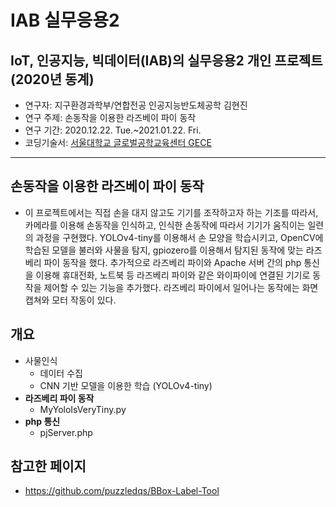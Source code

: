 # IAB 실무응용2
## IoT, 인공지능, 빅데이터(IAB)의 실무응용2 개인 프로젝트 (2020년 동계)<br>
- 연구자: 지구환경과학부/연합전공 인공지능반도체공학 김현진<br>
- 연구 주제: 손동작을 이용한 라즈베이 파이 동작<br>
- 연구 기간: 2020.12.22. Tue.~2021.01.22. Fri.<br>
- 코딩기술서: [서울대학교 글로벌공학교육센터 GECE](http://gece.snu.ac.kr/gecexe/index.php?mid=gece_lms&category=51919&document_srl=57165)

----------

## 손동작을 이용한 라즈베이 파이 동작
- 이 프로젝트에서는 직접 손을 대지 않고도 기기를 조작하고자 하는 기조를 따라서, 카메라를 이용해 손동작을 인식하고, 인식한 손동작에 따라서 기기가 움직이는 일련의 과정을 구현했다. YOLOv4-tiny를 이용해서 손 모양을 학습시키고, OpenCV에 학습된 모델을 불러와 사물을 탐지, gpiozero를 이용해서 탐지된 동작에 맞는 라즈베리 파이 동작을 했다. 추가적으로 라즈베리 파이와 Apache 서버 간의 php 통신을 이용해 휴대전화, 노트북 등 라즈베리 파이와 같은 와이파이에 연결된 기기로 동작을 제어할 수 있는 기능을 추가했다. 라즈베리 파이에서 일어나는 동작에는 화면 캡쳐와 모터 작동이 있다.

## 개요
- 사물인식
  - 데이터 수집
  - CNN 기반 모델을 이용한 학습 (YOLOv4-tiny)
- **라즈베리 파이 동작**
  - MyYoloIsVeryTiny.py
- **php 통신**
  - pjServer.php

## 참고한 페이지
- https://github.com/puzzledqs/BBox-Label-Tool 
